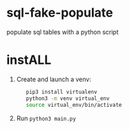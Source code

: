 # sql-fake-populate
populate sql tables with a python script

# instALL

1. Create and launch a venv: 
   ```bash
      pip3 install virtualenv
      python3 -m venv virtual_env
      source virtual_env/bin/activate
   ```
2. Run `python3 main.py`
